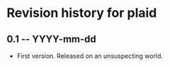 # Revision history for plaid

## 0.1  -- YYYY-mm-dd

* First version. Released on an unsuspecting world.
